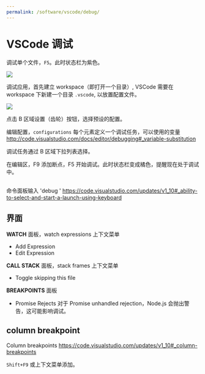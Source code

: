 ```yaml
---
permalink: /software/vscode/debug/
---
```


# VSCode 调试

调试单个文件，`F5`。此时状态栏为紫色。

![](https://code.visualstudio.com/images/1_9_no_folder_debug.gif)

调试应用，首先建立 workspace（即打开一个目录）, VSCode 需要在 workspace 下新建一个目录 `.vscode`, 以放置配置文件。

![](http://code.visualstudio.com/images/debugging_debugging_hero.png)

点击 B 区域设置（齿轮）按钮，选择预设的配置。

编辑配置，`configurations` 每个元素定义一个调试任务，可以使用的变量
<http://code.visualstudio.com/docs/editor/debugging#_variable-substitution>

调试任务通过 B 区域下拉列表选择。

在编辑区，F9 添加断点，F5 开始调试。此时状态栏变成橘色，提醒现在处于调试中。

##



命令面板输入 'debug '
<https://code.visualstudio.com/updates/v1_10#_ability-to-select-and-start-a-launch-using-keyboard>



## 界面

**WATCH** 面板，watch expressions 上下文菜单

- Add Expression
- Edit Expression

**CALL STACK** 面板，stack frames 上下文菜单

- Toggle skipping this file

**BREAKPOINTS** 面板

- Promise Rejects 对于 Promise unhandled rejection，Node.js 会抛出警告，这可能影响调试。


## column breakpoint

Column breakpoints
<https://code.visualstudio.com/updates/v1_10#_column-breakpoints>

`Shift+F9` 或上下文菜单添加。
